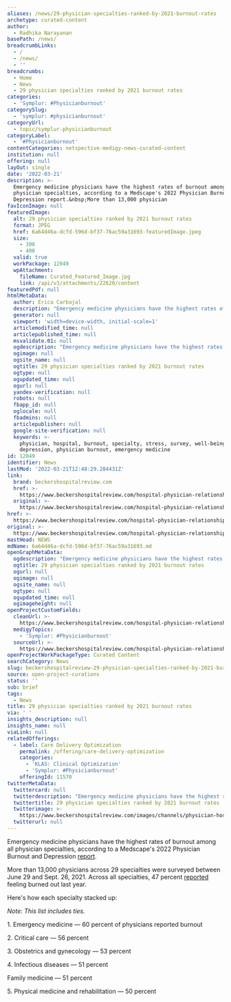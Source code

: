 ```yaml
---
aliases: /news/29-physician-specialties-ranked-by-2021-burnout-rates
archetype: curated-content
author:
  - Radhika Narayanan
basePath: /news/
breadcrumbLinks:
  - /
  - /news/
  - ''
breadcrumbs:
  - Home
  - News
  - 29 physician specialties ranked by 2021 burnout rates
categories:
  - 'Symplur: #Physicianburnout'
categorySlug:
  - 'symplur: #physicianburnout'
categoryUrl:
  - topic/symplur-physicianburnout
categoryLabel:
  - '#Physicianburnout'
contentCategories: netspective-medigy-news-curated-content
institution: null
offering: null
layOut: single
date: '2022-03-21'
description: >-
  Emergency medicine physicians have the highest rates of burnout among all
  physician specialties, according to a Medscape's 2022 Physician Burnout and
  Depression report.&nbsp;More than 13,000 physician
favIconImage: null
featuredImage:
  alt: 29 physician specialties ranked by 2021 burnout rates
  format: JPEG
  href: 6a64d46a-dcfd-596d-bf37-76ac59a31693-featuredImage.jpeg
  size:
    - 300
    - 400
  valid: true
  workPackage: 12049
  wpAttachment:
    fileName: Curated_Featured_Image.jpg
    link: /api/v3/attachments/22620/content
featuredPdf: null
htmlMetaData:
  author: Erica Carbajal
  description: "Emergency medicine physicians have the highest rates of burnout among all physician specialties, according to a Medscape's 2022 Physician Burnout and Depression report.\_"
  generator: null
  viewport: 'width=device-width, initial-scale=1'
  articlemodified_time: null
  articlepublished_time: null
  msvalidate.01: null
  ogdescription: "Emergency medicine physicians have the highest rates of burnout among all physician specialties, according to a Medscape's 2022 Physician Burnout and Depression report.\_"
  ogimage: null
  ogsite_name: null
  ogtitle: 29 physician specialties ranked by 2021 burnout rates
  ogtype: null
  ogupdated_time: null
  ogurl: null
  yandex-verification: null
  robots: null
  fbapp_id: null
  oglocale: null
  fbadmins: null
  articlepublisher: null
  google-site-verification: null
  keywords: >-
    physician, hospital, burnout, specialty, stress, survey, well-being,
    depression, physician burnout, emergency medicine
id: 12049
identifier: News
lastMod: '2022-03-21T12:48:29.284431Z'
link:
  brand: beckershospitalreview.com
  href: >-
    https://www.beckershospitalreview.com/hospital-physician-relationships/29-physician-specialties-ranked-by-2021-burnout-rates.html?
  original: >-
    https://www.beckershospitalreview.com/hospital-physician-relationships/29-physician-specialties-ranked-by-2021-burnout-rates.html?utm_campaign=bhr&utm_source=website&utm_content=top-40
href: >-
  https://www.beckershospitalreview.com/hospital-physician-relationships/29-physician-specialties-ranked-by-2021-burnout-rates.html?
original: >-
  https://www.beckershospitalreview.com/hospital-physician-relationships/29-physician-specialties-ranked-by-2021-burnout-rates.html?utm_campaign=bhr&utm_source=website&utm_content=top-40
mastHead: NEWS
mdName: 6a64d46a-dcfd-596d-bf37-76ac59a31693.md
openGraphMetaData:
  ogdescription: "Emergency medicine physicians have the highest rates of burnout among all physician specialties, according to a Medscape's 2022 Physician Burnout and Depression report.\_"
  ogtitle: 29 physician specialties ranked by 2021 burnout rates
  ogurl: null
  ogimage: null
  ogsite_name: null
  ogtype: null
  ogupdated_time: null
  ogimageheight: null
openProjectCustomFields:
  cleanUrl: >-
    https://www.beckershospitalreview.com/hospital-physician-relationships/29-physician-specialties-ranked-by-2021-burnout-rates.html?
  medigyTopics:
    - 'Symplur: #Physicianburnout'
  sourceUrl: >-
    https://www.beckershospitalreview.com/hospital-physician-relationships/29-physician-specialties-ranked-by-2021-burnout-rates.html?utm_campaign=bhr&utm_source=website&utm_content=top-40
openProjectWorkPackageType: Curated Content
searchCategory: News
slug: beckershospitalreview-29-physician-specialties-ranked-by-2021-burnout-rates
source: open-project-curations
status: ''
sub: brief
tags:
  - News
title: 29 physician specialties ranked by 2021 burnout rates
via: ' '
insights_description: null
insights_name: null
viaLink: null
relatedOfferings:
  - label: Care Delivery Optimization
    permalink: /offering/care-delivery-optimization
    categories:
      - 'KLAS: Clinical Optimization'
      - 'Symplur: #Physicianburnout'
    offeringId: 11570
twitterMetaData:
  twittercard: null
  twitterdescription: "Emergency medicine physicians have the highest rates of burnout among all physician specialties, according to a Medscape's 2022 Physician Burnout and Depression report.\_"
  twittertitle: 29 physician specialties ranked by 2021 burnout rates
  twitterimage: >-
    https://www.beckershospitalreview.com/images/channels/physician-hospital-relationships/5.jpg
  twitterurl: null
---
```

<p>Emergency medicine physicians have the highest rates of burnout among all physician specialties, according to a Medscape's 2022 Physician Burnout and Depression <a href="https://www.medscape.com/slideshow/2022-lifestyle-burnout-6014664">report</a>.&nbsp;</p><p>More than 13,000 physicians across 29 specialties were surveyed between June 29 and Sept. 26, 2021. Across all specialties, 47 percent <a href="https://www.beckershospitalreview.com/hospital-physician-relationships/burnout-rates-up-5-percent-for-physicians.html">reported</a> feeling burned out last year.&nbsp;</p><p>Here's how each specialty stacked up:&nbsp;</p><p><i>Note: This list includes ties.&nbsp;</i></p><p>1. Emergency medicine — 60 percent of physicians reported burnout</p><p>2. Critical care — 56 percent</p><p>3. Obstetrics and gynecology — 53 percent&nbsp;</p><p>4. Infectious diseases — 51 percent&nbsp;</p><p>Family medicine — 51 percent</p><p>5. Physical medicine and rehabilitation — 50 percent</p>